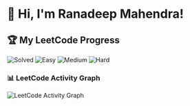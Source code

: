 # 👋 Hi, I'm Ranadeep Mahendra!

## 🏆 My LeetCode Progress

![Solved](https://img.shields.io/badge/Solved-73/3671-blue?cache=1756950644) ![Easy](https://img.shields.io/badge/Easy-41/895-brightgreen?cache=1756950644) ![Medium](https://img.shields.io/badge/Medium-31/1911-orange?cache=1756950644) ![Hard](https://img.shields.io/badge/Hard-1/865-red?cache=1756950644)

### 📊 LeetCode Activity Graph

![LeetCode Activity Graph](https://leetcard.jacoblin.cool/ranadeep_mahendra2426?theme=dark&font=Karma&ext=heatmap&cache=1756950644)
